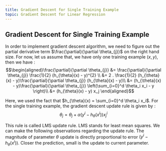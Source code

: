 ```yaml
---
title: Gradient Descent for Single Training Example
topic: Gradient Descent for Linear Regression
---
```


## Gradient Descent for Single Training Example

In order to implement gradient descent algorithm, we need to figure out the partial derivative term $\frac{\partial}{\partial \theta_{j}}$ on the right hand size. For now, let us assume that, we have only one training example $(x,y)$, then we have : $$\begin{aligned}\frac{\partial}{\partial \theta_{j}} &= \frac{\partial}{\partial \theta_{j}} \frac{1}{2} (h_{\theta}(x) - y)^{2} \\ &= 2 . \frac{1}{2} (h_{\theta}(x) - y)\frac{\partial}{\partial \theta_{j}} (h_{\theta}(x) - y)\\ &= (h_{\theta}(x) - y)\frac{\partial}{\partial \theta_{j}} \left(\sum_{i=0}^d \theta_i x_i - y \right)\\ &= (h_{\theta}(x) - y) x_j \end{aligned}$$

Here, we used the fact that $h_{\theta}(x) = \sum_{i=0}^d \theta_i x_i$. For the single training example, the gradient descent update rule is given by : $$\theta_{j} = \theta_{j} + \alpha (y^{i} - h_{\theta}(x^{i})) x_{j}^{i}$$

This rule is called LMS update rule. LMS stands for least mean squares. We can make the following observations regarding the update rule. The magnitude of parameter $\theta$ update is directly proportional to error $(y^{i} - h_{\theta}(x^{i}))$. Closer the prediction, small is the update to current parameter.

